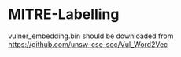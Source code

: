 # MITRE-Labelling

vulner_embedding.bin should be downloaded from https://github.com/unsw-cse-soc/Vul_Word2Vec

